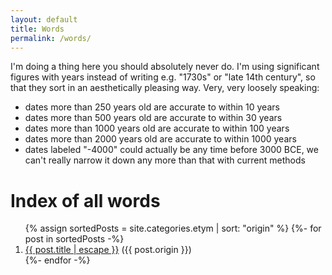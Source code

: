 ```yaml
---
layout: default
title: Words
permalink: /words/
---
```

<main class="words">
    <p>
        I'm doing a thing here you should absolutely never do. I'm using significant figures with years instead of writing e.g. "1730s" or "late 14th century", so that they sort in an aesthetically pleasing way. Very, very loosely speaking:
        <ul>
            <li>dates more than 250 years old are accurate to within 10 years</li>
            <li>dates more than 500 years old are accurate to within 30 years</li>
            <li>dates more than 1000 years old are accurate to within 100 years</li>
            <li>dates more than 2000 years old are accurate to within 1000 years</li>
            <li>dates labeled "-4000" could actually be any time before 3000 BCE, we can't really narrow it down any more than that with current methods</li>
        </ul>
    </p>
    <h1 class="page-heading">Index of all words</h1>
    <ol>
        {% assign sortedPosts = site.categories.etym | sort: "origin" %}
        {%- for post in sortedPosts -%}
        <li>
            <a href="{{ post.url | relative_url }}">{{ post.title | escape }}</a>
            ({{ post.origin }})
        </li>
        {%- endfor -%}
    </ol>
</main>
